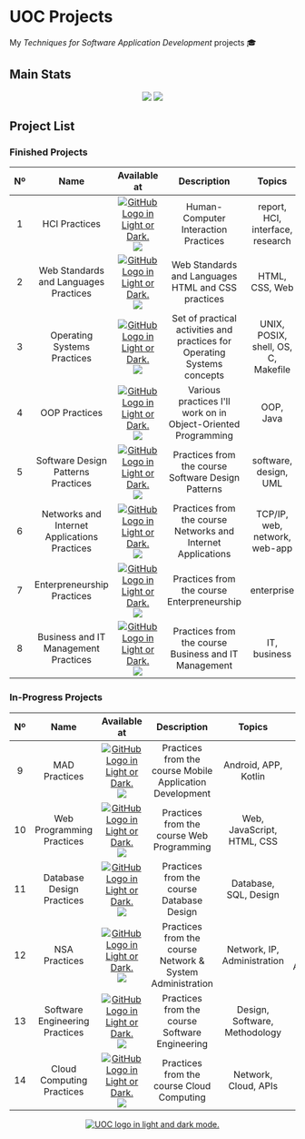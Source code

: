 # UOC Projects
My *Techniques for Software Application Development* projects 🎓

## Main Stats

<div align="center">
  <img src="https://badgen.net/badge/UOC/aperez-b/cyan?cache=86400&icon=https://user-images.githubusercontent.com/40824677/194345849-41f057db-1d77-4081-ae63-46ca4efe6e8b.svg">
  <img src=https://img.shields.io/github/last-commit/madebypixel02/UOC-Projects/main />
</div>

## Project List

### Finished Projects

| Nº  | Name | Available at |  Description | Topics | Subject | Finished | Activity |
| :-: | :--: | :----------: |  :---------: | :----: | :-----: | :------: | :------: |
| 1 | HCI Practices | <a href="https://github.com/madebypixel02/HCI-Practices"><picture><source media="(prefers-color-scheme: dark)" srcset="https://user-images.githubusercontent.com/40824677/205689829-11cbb3fd-d452-4846-a799-0be90146192e.png"><source media="(prefers-color-scheme: light)" srcset="https://user-images.githubusercontent.com/40824677/205689834-f6b698a0-844d-46c2-8cca-2051cd3a9ef0.png"><img alt="GitHub Logo in Light or Dark." src="https://user-images.githubusercontent.com/40824677/205689829-11cbb3fd-d452-4846-a799-0be90146192e.png"></picture></a><br/><a href="https://gitlab.com/madebypixel02/HCI-Practices"><img src="https://user-images.githubusercontent.com/40824677/205691219-5698063c-44bf-453a-b4df-365654641979.png"/></a> | Human-Computer Interaction Practices | report, HCI, interface, research | Human-Computer Interaction | January 2023 | ![GitHub Last Commit](https://img.shields.io/github/last-commit/madebypixel02/hci-practices/main) |
| 2 | Web Standards and Languages Practices | <a href="https://github.com/madebypixel02/Web-Standards-and-Languages-Practices"><picture><source media="(prefers-color-scheme: dark)" srcset="https://user-images.githubusercontent.com/40824677/205689829-11cbb3fd-d452-4846-a799-0be90146192e.png"><source media="(prefers-color-scheme: light)" srcset="https://user-images.githubusercontent.com/40824677/205689834-f6b698a0-844d-46c2-8cca-2051cd3a9ef0.png"><img alt="GitHub Logo in Light or Dark." src="https://user-images.githubusercontent.com/40824677/205689829-11cbb3fd-d452-4846-a799-0be90146192e.png"></picture></a><br/><a href="https://gitlab.com/madebypixel02/Web-Standards-and-Languages-Practices"><img src="https://user-images.githubusercontent.com/40824677/205691219-5698063c-44bf-453a-b4df-365654641979.png"/></a> | Web Standards and Languages HTML and CSS practices | HTML, CSS, Web | Web Standards & Languages | December 2022 | ![GitHub Last Commit](https://img.shields.io/github/last-commit/madebypixel02/Web-Standards-and-Languages-Practices/main) |
| 3 | Operating Systems Practices | <a href="https://github.com/madebypixel02/Operating-Systems-Practices"><picture><source media="(prefers-color-scheme: dark)" srcset="https://user-images.githubusercontent.com/40824677/205689829-11cbb3fd-d452-4846-a799-0be90146192e.png"><source media="(prefers-color-scheme: light)" srcset="https://user-images.githubusercontent.com/40824677/205689834-f6b698a0-844d-46c2-8cca-2051cd3a9ef0.png"><img alt="GitHub Logo in Light or Dark." src="https://user-images.githubusercontent.com/40824677/205689829-11cbb3fd-d452-4846-a799-0be90146192e.png"></picture></a><br/><a href="https://gitlab.com/madebypixel02/Operating-Systems-Practices"><img src="https://user-images.githubusercontent.com/40824677/205691219-5698063c-44bf-453a-b4df-365654641979.png"/></a> | Set of practical activities and practices for Operating Systems concepts | UNIX, POSIX, shell, OS, C, Makefile | Operating Systems | December 2022 | ![GitHub Last Commit](https://img.shields.io/github/last-commit/madebypixel02/Operating-Systems-Practices/main) |
| 4 | OOP Practices | <a href="https://github.com/madebypixel02/OOP-Practices"><picture><source media="(prefers-color-scheme: dark)" srcset="https://user-images.githubusercontent.com/40824677/205689829-11cbb3fd-d452-4846-a799-0be90146192e.png"><source media="(prefers-color-scheme: light)" srcset="https://user-images.githubusercontent.com/40824677/205689834-f6b698a0-844d-46c2-8cca-2051cd3a9ef0.png"><img alt="GitHub Logo in Light or Dark." src="https://user-images.githubusercontent.com/40824677/205689829-11cbb3fd-d452-4846-a799-0be90146192e.png"></picture></a><br/><a href="https://gitlab.com/madebypixel02/OOP-Practices"><img src="https://user-images.githubusercontent.com/40824677/205691219-5698063c-44bf-453a-b4df-365654641979.png"/></a> | Various practices I'll work on in Object-Oriented Programming | OOP, Java | Object-Oriented Programming | July 2023 | ![GitHub Last Commit](https://img.shields.io/github/last-commit/madebypixel02/OOP-Practices/main) |
| 5 | Software Design Patterns Practices | <a href="https://github.com/madebypixel02/Software-Design-Patterns-Practices"><picture><source media="(prefers-color-scheme: dark)" srcset="https://user-images.githubusercontent.com/40824677/205689829-11cbb3fd-d452-4846-a799-0be90146192e.png"><source media="(prefers-color-scheme: light)" srcset="https://user-images.githubusercontent.com/40824677/205689834-f6b698a0-844d-46c2-8cca-2051cd3a9ef0.png"><img alt="GitHub Logo in Light or Dark." src="https://user-images.githubusercontent.com/40824677/205689829-11cbb3fd-d452-4846-a799-0be90146192e.png"></picture></a><br/><a href="https://gitlab.com/madebypixel02/Software-Design-Patterns-Practices"><img src="https://user-images.githubusercontent.com/40824677/205691219-5698063c-44bf-453a-b4df-365654641979.png"/></a> | Practices from the course Software Design Patterns | software, design, UML | Software Design Patterns | July 2023 | ![GitHub Last Commit](https://img.shields.io/github/last-commit/madebypixel02/Software-Design-Patterns-Practices/main) |
| 6 | Networks and Internet Applications Practices | <a href="https://github.com/madebypixel02/Networks-and-Internet-Applications-Practices"><picture><source media="(prefers-color-scheme: dark)" srcset="https://user-images.githubusercontent.com/40824677/205689829-11cbb3fd-d452-4846-a799-0be90146192e.png"><source media="(prefers-color-scheme: light)" srcset="https://user-images.githubusercontent.com/40824677/205689834-f6b698a0-844d-46c2-8cca-2051cd3a9ef0.png"><img alt="GitHub Logo in Light or Dark." src="https://user-images.githubusercontent.com/40824677/205689829-11cbb3fd-d452-4846-a799-0be90146192e.png"></picture></a><br/><a href="https://gitlab.com/madebypixel02/Networks-and-Internet-Applications-Practices"><img src="https://user-images.githubusercontent.com/40824677/205691219-5698063c-44bf-453a-b4df-365654641979.png"/></a> | Practices from the course Networks and Internet Applications | TCP/IP, web, network, web-app | Networks and Internet Applications | July 2023 | ![GitHub Last Commit](https://img.shields.io/github/last-commit/madebypixel02/Networks-and-Internet-Applications-Practices/main) |
| 7 | Enterpreneurship Practices | <a href="https://github.com/madebypixel02/Enterpreneurship-Practices"><picture><source media="(prefers-color-scheme: dark)" srcset="https://user-images.githubusercontent.com/40824677/205689829-11cbb3fd-d452-4846-a799-0be90146192e.png"><source media="(prefers-color-scheme: light)" srcset="https://user-images.githubusercontent.com/40824677/205689834-f6b698a0-844d-46c2-8cca-2051cd3a9ef0.png"><img alt="GitHub Logo in Light or Dark." src="https://user-images.githubusercontent.com/40824677/205689829-11cbb3fd-d452-4846-a799-0be90146192e.png"></picture></a><br/><a href="https://gitlab.com/madebypixel02/Enterpreneurship-Practices"><img src="https://user-images.githubusercontent.com/40824677/205691219-5698063c-44bf-453a-b4df-365654641979.png"/></a> | Practices from the course Enterpreneurship | enterprise | Enterpreneurship | July 2023 | ![GitHub Last Commit](https://img.shields.io/github/last-commit/madebypixel02/Enterpreneurship-Practices/main) |
| 8 | Business and IT Management Practices | <a href="https://github.com/madebypixel02/Business-and-IT-Management-Practices"><picture><source media="(prefers-color-scheme: dark)" srcset="https://user-images.githubusercontent.com/40824677/205689829-11cbb3fd-d452-4846-a799-0be90146192e.png"><source media="(prefers-color-scheme: light)" srcset="https://user-images.githubusercontent.com/40824677/205689834-f6b698a0-844d-46c2-8cca-2051cd3a9ef0.png"><img alt="GitHub Logo in Light or Dark." src="https://user-images.githubusercontent.com/40824677/205689829-11cbb3fd-d452-4846-a799-0be90146192e.png"></picture></a><br/><a href="https://gitlab.com/madebypixel02/Business-and-IT-Management-Practices"><img src="https://user-images.githubusercontent.com/40824677/205691219-5698063c-44bf-453a-b4df-365654641979.png"/></a> | Practices from the course Business and IT Management | IT, business | Business and IT Management | July 2023 | ![GitHub Last Commit](https://img.shields.io/github/last-commit/madebypixel02/Business-and-IT-Management-Practices/main) |


### In-Progress Projects

| Nº  | Name | Available at |  Description | Topics | Subject | Finished | Activity |
| :-: | :--: | :----------: |  :---------: | :----: | :-----: | :------: | :------: |
| 9 | MAD Practices | <a href="https://github.com/madebypixel02/MAD-Practices"><picture><source media="(prefers-color-scheme: dark)" srcset="https://user-images.githubusercontent.com/40824677/205689829-11cbb3fd-d452-4846-a799-0be90146192e.png"><source media="(prefers-color-scheme: light)" srcset="https://user-images.githubusercontent.com/40824677/205689834-f6b698a0-844d-46c2-8cca-2051cd3a9ef0.png"><img alt="GitHub Logo in Light or Dark." src="https://user-images.githubusercontent.com/40824677/205689829-11cbb3fd-d452-4846-a799-0be90146192e.png"></picture></a><br/><a href="https://gitlab.com/madebypixel02/MAD-Practices"><img src="https://user-images.githubusercontent.com/40824677/205691219-5698063c-44bf-453a-b4df-365654641979.png"/></a> | Practices from the course Mobile Application Development | Android, APP, Kotlin | Mobile Application Development | :construction: | ![GitHub Last Commit](https://img.shields.io/github/last-commit/madebypixel02/MAD-Practices/main) |
| 10 | Web Programming Practices | <a href="https://github.com/madebypixel02/Web-Programming-Practices"><picture><source media="(prefers-color-scheme: dark)" srcset="https://user-images.githubusercontent.com/40824677/205689829-11cbb3fd-d452-4846-a799-0be90146192e.png"><source media="(prefers-color-scheme: light)" srcset="https://user-images.githubusercontent.com/40824677/205689834-f6b698a0-844d-46c2-8cca-2051cd3a9ef0.png"><img alt="GitHub Logo in Light or Dark." src="https://user-images.githubusercontent.com/40824677/205689829-11cbb3fd-d452-4846-a799-0be90146192e.png"></picture></a><br/><a href="https://gitlab.com/madebypixel02/Web-Programming-Practices"><img src="https://user-images.githubusercontent.com/40824677/205691219-5698063c-44bf-453a-b4df-365654641979.png"/></a> | Practices from the course Web Programming | Web, JavaScript, HTML, CSS | Web Programming | :construction: | ![GitHub Last Commit](https://img.shields.io/github/last-commit/madebypixel02/Web-Programming-Practices/main) |
| 11 | Database Design Practices | <a href="https://github.com/madebypixel02/Database-Design-Practices"><picture><source media="(prefers-color-scheme: dark)" srcset="https://user-images.githubusercontent.com/40824677/205689829-11cbb3fd-d452-4846-a799-0be90146192e.png"><source media="(prefers-color-scheme: light)" srcset="https://user-images.githubusercontent.com/40824677/205689834-f6b698a0-844d-46c2-8cca-2051cd3a9ef0.png"><img alt="GitHub Logo in Light or Dark." src="https://user-images.githubusercontent.com/40824677/205689829-11cbb3fd-d452-4846-a799-0be90146192e.png"></picture></a><br/><a href="https://gitlab.com/madebypixel02/Database-Design-Practices"><img src="https://user-images.githubusercontent.com/40824677/205691219-5698063c-44bf-453a-b4df-365654641979.png"/></a> | Practices from the course Database Design | Database, SQL, Design | Database Design | :construction: | ![GitHub Last Commit](https://img.shields.io/github/last-commit/madebypixel02/Database-Design-Practices/main) |
| 12 | NSA Practices | <a href="https://github.com/madebypixel02/NSA-Practices"><picture><source media="(prefers-color-scheme: dark)" srcset="https://user-images.githubusercontent.com/40824677/205689829-11cbb3fd-d452-4846-a799-0be90146192e.png"><source media="(prefers-color-scheme: light)" srcset="https://user-images.githubusercontent.com/40824677/205689834-f6b698a0-844d-46c2-8cca-2051cd3a9ef0.png"><img alt="GitHub Logo in Light or Dark." src="https://user-images.githubusercontent.com/40824677/205689829-11cbb3fd-d452-4846-a799-0be90146192e.png"></picture></a><br/><a href="https://gitlab.com/madebypixel02/NSA-Practices"><img src="https://user-images.githubusercontent.com/40824677/205691219-5698063c-44bf-453a-b4df-365654641979.png"/></a> | Practices from the course Network & System Administration | Network, IP, Administration | Network & System Administration | :construction: | ![GitHub Last Commit](https://img.shields.io/github/last-commit/madebypixel02/NSA-Practices/main) |
| 13 | Software Engineering Practices | <a href="https://github.com/madebypixel02/Software-Engineering-Practices"><picture><source media="(prefers-color-scheme: dark)" srcset="https://user-images.githubusercontent.com/40824677/205689829-11cbb3fd-d452-4846-a799-0be90146192e.png"><source media="(prefers-color-scheme: light)" srcset="https://user-images.githubusercontent.com/40824677/205689834-f6b698a0-844d-46c2-8cca-2051cd3a9ef0.png"><img alt="GitHub Logo in Light or Dark." src="https://user-images.githubusercontent.com/40824677/205689829-11cbb3fd-d452-4846-a799-0be90146192e.png"></picture></a><br/><a href="https://gitlab.com/madebypixel02/Software-Engineering-Practices"><img src="https://user-images.githubusercontent.com/40824677/205691219-5698063c-44bf-453a-b4df-365654641979.png"/></a> | Practices from the course Software Engineering| Design, Software, Methodology | Software Engineering | :construction: | ![GitHub Last Commit](https://img.shields.io/github/last-commit/madebypixel02/Software-Engineering-Practices/main) |
| 14 | Cloud Computing Practices | <a href="https://github.com/madebypixel02/Cloud-Computing-Practices"><picture><source media="(prefers-color-scheme: dark)" srcset="https://user-images.githubusercontent.com/40824677/205689829-11cbb3fd-d452-4846-a799-0be90146192e.png"><source media="(prefers-color-scheme: light)" srcset="https://user-images.githubusercontent.com/40824677/205689834-f6b698a0-844d-46c2-8cca-2051cd3a9ef0.png"><img alt="GitHub Logo in Light or Dark." src="https://user-images.githubusercontent.com/40824677/205689829-11cbb3fd-d452-4846-a799-0be90146192e.png"></picture></a><br/><a href="https://gitlab.com/madebypixel02/Cloud-Computing-Practices"><img src="https://user-images.githubusercontent.com/40824677/205691219-5698063c-44bf-453a-b4df-365654641979.png"/></a> | Practices from the course Cloud Computing | Network, Cloud, APIs | Cloud Computing | :construction: | ![GitHub Last Commit](https://img.shields.io/github/last-commit/madebypixel02/Cloud-Computing-Practices/main) |


<div align="center">
  <a href="https://uoc.edu">
    <picture>
    <source media="(prefers-color-scheme: dark)" srcset="https://user-images.githubusercontent.com/40824677/194343635-6c73ed05-47a1-4921-8772-b73392515131.png">
    <source media="(prefers-color-scheme: light)" srcset="https://user-images.githubusercontent.com/40824677/194343626-bf3a5eb3-b02f-4300-8078-48f7e4a02672.png">
    <img alt="UOC logo in light and dark mode." src="https://user-images.githubusercontent.com/40824677/194343635-6c73ed05-47a1-4921-8772-b73392515131.png">
    </picture>
  </a>
</div>
